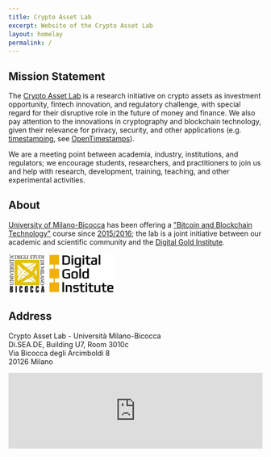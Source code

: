 ```yaml
---
title: Crypto Asset Lab
excerpt: Website of the Crypto Asset Lab
layout: homelay
permalink: /
---
```


## Mission Statement

The [Crypto Asset Lab](https://cryptoassetlab.diseade.unimib.it/) is a
research initiative
on crypto assets
as investment opportunity, fintech innovation,
and regulatory challenge,
with special regard for their disruptive role
in the future of money and finance.
We also pay attention to the innovations in cryptography and
blockchain technology,
given
their relevance for privacy,
security, and other applications
(e.g. [timestamping](http://dgi.io/ots/), see
[OpenTimestamps](http://opentimestamps.org/)).

We are a meeting point between academia, industry,
institutions, and regulators; we encourage students, researchers,
and practitioners to join us and help with
research, development, training, teaching, and
other experimental activities.

## About

[University of Milano-Bicocca](http://www.unimib.it)
has been offering a
["Bitcoin and Blockchain Technology"](http://www.ametrano.net/bbt/)
course since
[2015/2016](http://www.ametrano.net/courses/#past-university-courses);
the lab is a joint initiative between our
academic and scientific community and the
[Digital Gold Institute](http://www.dgi.io).

[<img src="/img/bicocca-logo.png" height="80">](http://www.diseade.unimib.it/it)
[<img src="/img/dgi-logo.png" height="80">](http://dgi.io)

## Address

Crypto Asset Lab - Università Milano-Bicocca  
Di.SEA.DE, Building U7, Room 3010c  
Via Bicocca degli Arcimboldi 8  
20126 Milano

<iframe src="https://www.google.com/maps/embed?pb=!1m18!1m12!1m3!1d2795.6348896124377!2d9.210284016342875!3d45.51742797910175!2m3!1f0!2f0!3f0!3m2!1i1024!2i768!4f13.1!3m3!1m2!1s0x4786c7481b141dd7%3A0x57e9ff45dc8331de!2sU7+Universit%C3%A0+Milano+Bicocca!5e0!3m2!1sen!2sit!4v1557314816331!5m2!1sen!2sit" width="100%" height="auto" frameborder="0" style="border:0" allowfullscreen></iframe>
